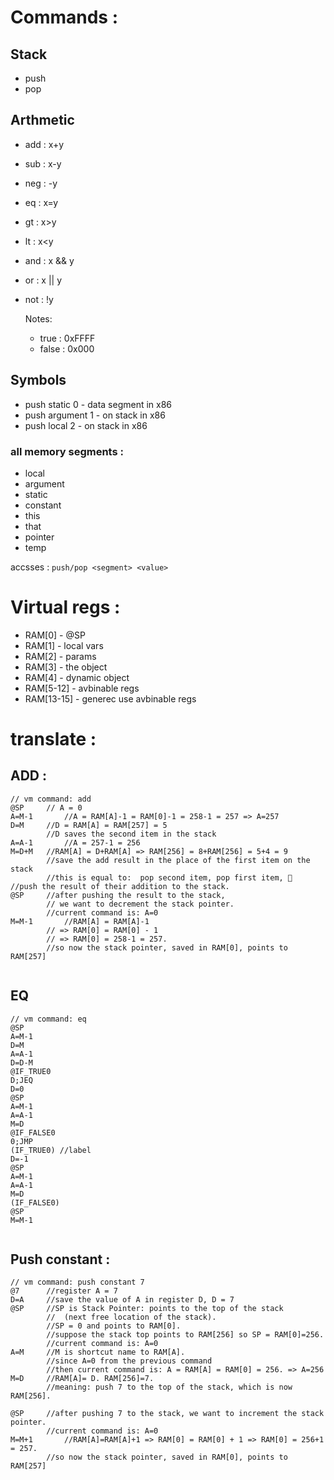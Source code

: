 # Commands : 
## Stack 
* push 
* pop 
## Arthmetic 
* add : x+y 
* sub : x-y
* neg : -y 
* eq : x=y 
* gt : x>y
* lt : x<y 
* and : x && y 
* or : x || y 
* not : !y 
  
  Notes: 
    * true : 0xFFFF 
    * false : 0x000
## Symbols 
* push static 0 - data segment in x86
* push argument 1  - on stack in x86
* push local 2  - on stack in x86 
### all memory segments : 
* local
* argument
* static
* constant
* this
* that
* pointer
* temp
  
accsses : ```push/pop <segment> <value> ```



# Virtual regs : 
* RAM[0] - @SP 
* RAM[1] - local vars 
* RAM[2] - params 
* RAM[3] - the object 
* RAM[4] - dynamic object 
* RAM[5-12] - avbinable regs 
* RAM[13-15] - generec use avbinable regs 

# translate : 

## ADD : 
```
// vm command: add
@SP		// A = 0
A=M-1		//A = RAM[A]-1 = RAM[0]-1 = 258-1 = 257 => A=257
D=M		//D = RAM[A] = RAM[257] = 5
		//D saves the second item in the stack
A=A-1		//A = 257-1 = 256
M=D+M	//RAM[A] = D+RAM[A] => RAM[256] = 8+RAM[256] = 5+4 = 9  
		//save the add result in the place of the first item on the stack
		//this is equal to:  pop second item, pop first item, 		//push the result of their addition to the stack.
@SP		//after pushing the result to the stack,
		// we want to decrement the stack pointer.
		//current command is: A=0
M=M-1		//RAM[A] = RAM[A]-1
		// => RAM[0] = RAM[0] - 1 
		// => RAM[0] = 258-1 = 257.
		//so now the stack pointer, saved in RAM[0], points to RAM[257]


```

## EQ 
```
// vm command: eq 
@SP
A=M-1
D=M
A=A-1
D=D-M
@IF_TRUE0
D;JEQ
D=0
@SP
A=M-1
A=A-1
M=D
@IF_FALSE0
0;JMP
(IF_TRUE0) //label 
D=-1
@SP
A=M-1
A=A-1
M=D
(IF_FALSE0)
@SP
M=M-1


```
## Push constant : 
```
// vm command: push constant 7
@7		//register A = 7
D=A		//save the value of A in register D, D = 7
@SP		//SP is Stack Pointer: points to the top of the stack 
		//  (next free location of the stack).
		//SP = 0 and points to RAM[0]. 
		//suppose the stack top points to RAM[256] so SP = RAM[0]=256.
		//current command is: A=0
A=M		//M is shortcut name to RAM[A]. 
		//since A=0 from the previous command 
		//then current command is: A = RAM[A] = RAM[0] = 256. => A=256
M=D		//RAM[A]= D. RAM[256]=7. 
		//meaning: push 7 to the top of the stack, which is now RAM[256].
 
@SP		//after pushing 7 to the stack, we want to increment the stack pointer.
		//current command is: A=0
M=M+1		//RAM[A]=RAM[A]+1 => RAM[0] = RAM[0] + 1 => RAM[0] = 256+1 = 257.
		//so now the stack pointer, saved in RAM[0], points to RAM[257]

```